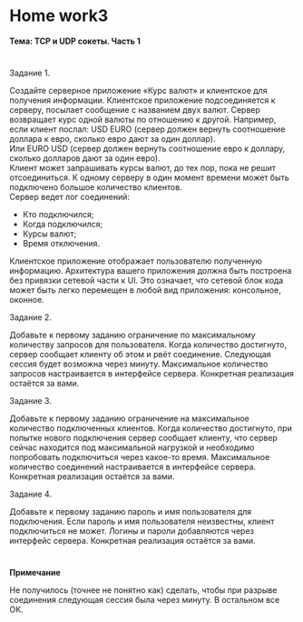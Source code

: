 # <b>Home work3

Тема: TCP и UDP сокеты. Часть 1</b><br>
#

Задание 1.<br>

Создайте серверное приложение «Курс валют» и клиентское для получения информации. Клиентское приложение подсоединяется к серверу, посылает сообщение с названием двух валют. Сервер возвращает курс одной валюты по отношению к другой. Например, если клиент послал: USD EURO (сервер должен вернуть соотношение доллара к евро, сколько евро дают за один доллар).<br>
Или EURO USD (сервер должен вернуть соотношение евро к доллару, сколько долларов дают за один евро).<br>
Клиент может запрашивать курсы валют, до тех пор, пока не решит отсоединиться. К одному серверу в один момент времени может быть подключено большое количество клиентов.<br>
Сервер ведет лог соединений:<br>
<ul>
<li>Кто подключился;</li>
<li>Когда подключился;</li>
<li>Курсы валют;</li>
<li>Время отключения.</li>
</ul>
Клиентское приложение отображает пользователю полученную информацию. Архитектура вашего приложения должна быть построена без привязки сетевой части к UI. Это означает, что сетевой блок кода может быть легко перемещен в любой вид приложения: консольное, оконное.<br>


Задание 2.<br>

Добавьте к первому заданию ограничение по максимальному количеству запросов для пользователя. Когда количество достигнуто, сервер сообщает клиенту об этом и рвёт соединение. Следующая сессия будет возможна через минуту. Максимальное количество запросов настраивается в интерфейсе сервера. Конкретная реализация остаётся за вами.<br>


Задание 3.<br>

Добавьте к первому заданию ограничение на максимальное количество подключенных клиентов. Когда количество достигнуто, при попытке нового подключения сервер сообщает клиенту, что сервер сейчас находится под максимальной нагрузкой и необходимо попробовать подключиться через какое-то время. Максимальное количество соединений настраивается в интерфейсе сервера. Конкретная реализация остаётся за вами.<br>

Задание 4.<br>

Добавьте к первому заданию пароль и имя пользователя для подключения. Если пароль и имя пользователя неизвестны, клиент подключиться не может. Логины и пароли добавляются через интерфейс сервера. Конкретная реализация остаётся за вами.<br>


# 

<b>Примечание</b><br>

Не получилось (точнее не понятно как) сделать, чтобы при разрыве соединения следующая сессия была через минуту. В остальном все ОК.</li>
